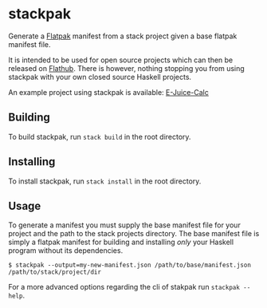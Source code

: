 # stackpak

Generate a <a href="https://flatpak.org/">Flatpak</a> manifest from a stack project given a base flatpak manifest file.

It is intended to be used for open source projects which can then be released on <a href="https://flathub.org/home">Flathub</a>.
There is however, nothing stopping you from using stackpak with your own closed source Haskell projects.

An example project using stackpak is available: <a href="https://gitlab.com/rszibele/e-juice-calc#readme">E-Juice-Calc</a>

## Building

To build stackpak, run `stack build` in the root directory.

## Installing

To install stackpak, run `stack install` in the root directory.

## Usage

To generate a manifest you must supply the base manifest file for your project and the path to the stack projects directory.
The base manifest file is simply a flatpak manifest for building and installing _only_ your Haskell program without its dependencies.

````
$ stackpak --output=my-new-manifest.json /path/to/base/manifest.json /path/to/stack/project/dir
````

For a more advanced options regarding the cli of stakpak run `stackpak --help`.

